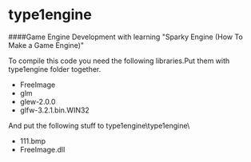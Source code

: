 # type1engine
####Game Engine Development with learning "Sparky Engine (How To Make a Game Engine)"

To compile this code you need the following libraries.Put them with type1engine folder together.
 
* FreeImage
* glm
* glew-2.0.0
* glfw-3.2.1.bin.WIN32

And put the following stuff to type1engine\type1engine\

* 111.bmp
* FreeImage.dll